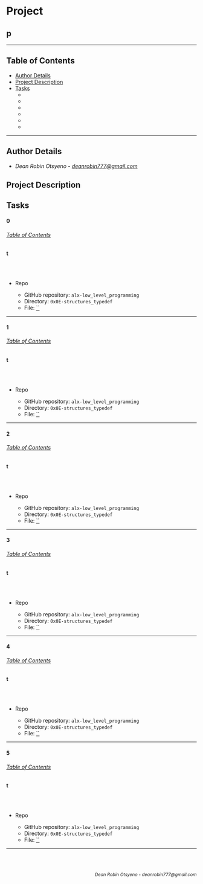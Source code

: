 # Project 
## **p**
---
## Table of Contents
- [Author Details](#author-details)
- [Project Description](#project-description)
- [Tasks](#tasks)
	- [](#0)
	- [](#1)
	- [](#2)
	- [](#3)
	- [](#4)
	- [](#5)
---
## Author Details
- *Dean Robin Otsyeno - deanrobin777@gmail.com*

## Project Description


## Tasks
#### 0
###### [Table of Contents](#table-of-contents)
**t**

<br></br>
- Repo
    
    - GitHub repository: `alx-low_level_programming`
    - Directory: `0x0E-structures_typedef`
    - File: [``](./)
---
#### 1
###### [Table of Contents](#table-of-contents)
**t**

<br></br>
- Repo
    
    - GitHub repository: `alx-low_level_programming`
    - Directory: `0x0E-structures_typedef`
    - File: [``](./)
---
#### 2
###### [Table of Contents](#table-of-contents)
**t**

<br></br>
- Repo
    
    - GitHub repository: `alx-low_level_programming`
    - Directory: `0x0E-structures_typedef`
    - File: [``](./)
---
#### 3
###### [Table of Contents](#table-of-contents)
**t**

<br></br>
- Repo
    
    - GitHub repository: `alx-low_level_programming`
    - Directory: `0x0E-structures_typedef`
    - File: [``](./)
---
#### 4
###### [Table of Contents](#table-of-contents)
**t**

<br></br>
- Repo
    
    - GitHub repository: `alx-low_level_programming`
    - Directory: `0x0E-structures_typedef`
    - File: [``](./)
---
#### 5
###### [Table of Contents](#table-of-contents)
**t**

<br></br>
- Repo
    
    - GitHub repository: `alx-low_level_programming`
    - Directory: `0x0E-structures_typedef`
    - File: [``](./)
---


<br></br>
<div align="right">
  <sub style="font-style: italic"> Dean Robin Otsyeno - deanrobin777@gmail.com</sub>
</div>

